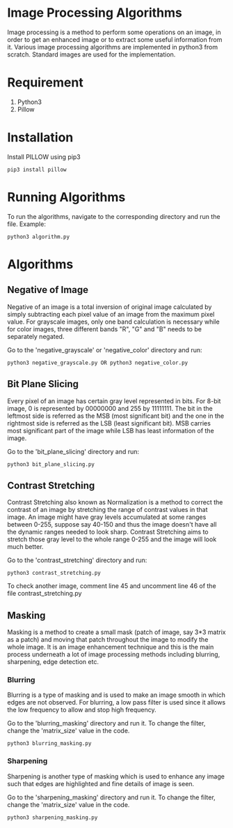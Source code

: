 # Image Processing Algorithms

Image processing is a method to perform some operations on an image, in order to get an enhanced image or to extract some useful information from it. Various image processing algorithms are implemented in python3 from scratch. Standard images are used for the implementation.

# Requirement

1. Python3
2. Pillow

# Installation

Install PILLOW using pip3
``` 
pip3 install pillow
```

# Running Algorithms

To run the algorithms, navigate to the corresponding directory and run the file. Example:

```
python3 algorithm.py
```

# Algorithms

## Negative of Image

Negative of an image is a total inversion of original image calculated by simply subtracting each pixel value of an image from the maximum pixel value. For grayscale images, only one band calculation is necessary while for color images, three different bands "R", "G" and "B" needs to be separately negated.

Go to the 'negative_grayscale' or 'negative_color' directory and run:
```
python3 negative_grayscale.py OR python3 negative_color.py
```

## Bit Plane Slicing

Every pixel of an image has certain gray level represented in bits. For 8-bit image, 0 is represented by 00000000 and 255 by 11111111. The bit in the leftmost side is referred as the MSB (most significant bit) and the one in the rightmost side is referred as the LSB (least significant bit). MSB carries most significant part of the image while LSB has least information of the image.

Go to the 'bit_plane_slicing' directory and run:
```
python3 bit_plane_slicing.py
```

## Contrast Stretching 

Contrast Stretching also known as Normalization is a method to correct the contrast of an image by stretching the range of contrast values in that image. An image might have gray levels accumulated at some ranges between 0-255, suppose say 40-150 and thus the image doesn't have all the dynamic ranges needed to look sharp. Contrast Stretching aims to stretch those gray level to the whole range 0-255 and the image will look much better.

Go to the 'contrast_stretching' directory and run:
```
python3 contrast_stretching.py
```
To check another image, comment line 45 and uncomment line 46 of the file contrast_stretching.py

## Masking

Masking is a method to create a small mask (patch of image, say 3*3 matrix as a patch) and moving that patch throughout the image to modify the whole image. It is an image enhancement technique and this is the main process underneath a lot of image processing methods including blurring, sharpening, edge detection etc.

### Blurring

Blurring is a type of masking and is used to make an image smooth in which edges are not observed. For blurring, a low pass filter is used since it allows the low frequency to allow and stop high frequency.

Go to the 'blurring_masking' directory and run it. To change the filter, change the 'matrix_size' value in the code.
```
python3 blurring_masking.py
```

### Sharpening

Sharpening is another type of masking which is used to enhance any image such that edges are highlighted and fine details of image is seen.

Go to the 'sharpening_masking' directory and run it. To change the filter, change the 'matrix_size' value in the code.
```
python3 sharpening_masking.py
```
